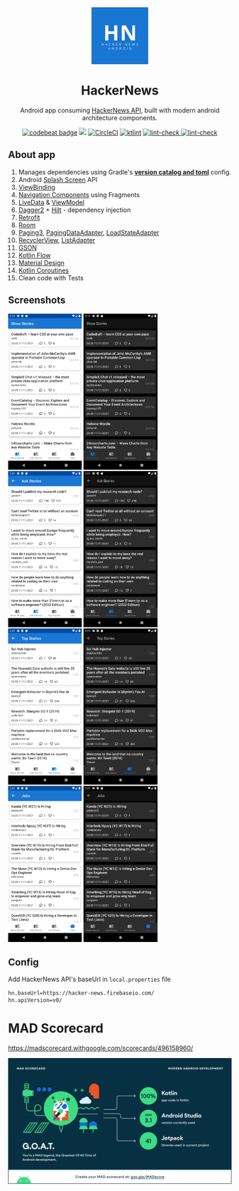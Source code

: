 <div align="center">
   <img src="app/src/main/res/drawable/logo.png" height="128" width="128"/> 
   <h1 align="center"> HackerNews </h1>
   <p align="center">Android app consuming <a href="https://hacker-news.firebaseio.com/v0/">HackerNews API</a>, built with modern android architecture components.</p>
   <a  href="https://codebeat.co/projects/github-com-fayaz07-hackernews-main"><img alt="codebeat badge" src="https://codebeat.co/badges/4dcfd535-f589-4121-b014-e212a9abb337" /></a> 
   <a href="https://www.codacy.com/gh/fayaz07/HackerNews/dashboard?utm_source=github.com&amp;utm_medium=referral&amp;utm_content=fayaz07/HackerNews&amp;utm_campaign=Badge_Grade"><img src="https://app.codacy.com/project/badge/Grade/437257ee0dfa4fb9948ce147729270be"/></a> 
   <a href="https://circleci.com/gh/fayaz07/HackerNews/tree/main"><img alt="CircleCI" src="https://circleci.com/gh/fayaz07/HackerNews/tree/main.svg?style=svg" /></a> 
   <a href="https://ktlint.github.io/"><img alt="ktlint" src="https://img.shields.io/badge/code%20style-%E2%9D%A4-FF4081.svg" /></a>
   <a href="https://github.com/fayaz07/HackerNews/actions/workflows/ktlint.yml"><img alt="lint-check" src="https://github.com/fayaz07/HackerNews/actions/workflows/ktlint.yml/badge.svg"/> </a>
   <a href="https://github.com/fayaz07/HackerNews/actions/workflows/detekt.yml"><img alt="lint-check" src="https://github.com/fayaz07/HackerNews/actions/workflows/detekt.yml/badge.svg"/> </a>
</div>

## About app

1. Manages dependencies using Gradle's [**version catalog and toml**](https://docs.gradle.org/current/userguide/platforms.html) config.
2. Android [Splash Screen](https://developer.android.com/guide/topics/ui/splash-screen) API
3. [ViewBinding](https://developer.android.com/topic/libraries/view-binding)
4. [Navigation Components](https://developer.android.com/guide/navigation/navigation-getting-started) using Fragments
5. [LiveData](https://developer.android.com/reference/android/arch/lifecycle/LiveData) & [ViewModel](https://developer.android.com/reference/android/arch/lifecycle/ViewModel)
6. [Dagger2](https://developer.android.com/training/dependency-injection/dagger-basics) + [Hilt](https://developer.android.com/training/dependency-injection/hilt-android) - dependency injection
7. [Retrofit](https://square.github.io/retrofit/)
8. [Room](https://developer.android.com/training/data-storage/room)
9. [Paging3](https://developer.android.com/topic/libraries/architecture/paging/v3-overview), [PagingDataAdapter](https://developer.android.com/reference/kotlin/androidx/paging/PagingDataAdapter), [LoadStateAdapter](https://developer.android.com/reference/kotlin/androidx/paging/LoadStateAdapter)
10. [RecyclerView](https://developer.android.com/guide/topics/ui/layout/recyclerview), [ListAdapter](https://developer.android.com/reference/androidx/recyclerview/widget/ListAdapter)
11. [GSON](https://github.com/google/gson)
12. [Kotlin Flow](https://developer.android.com/kotlin/flow)
13. [Material Design](https://material.io/develop/android)
14. [Kotlin Coroutines](https://developer.android.com/kotlin/coroutines)
15. Clean code with Tests

## Screenshots

<img src="screenshots/Screenshot_1642326281.png" width="33%" height="33%"/> <img src="screenshots/Screenshot_1642326294.png" width="33%" height="33%"/> <img src="screenshots/Screenshot_1642327175.png" width="33%" height="33%"/> <img src="screenshots/Screenshot_1642327163.png" width="33%" height="33%"/> <img src="screenshots/Screenshot_1642327181.png" width="33%" height="33%"/> <img src="screenshots/Screenshot_1642327190.png" width="33%" height="33%"/> <img src="screenshots/Screenshot_1642327210.png" width="33%" height="33%"/> <img src="screenshots/Screenshot_1642327197.png" width="33%" height="33%"/>  

## Config

Add HackerNews API's baseUrl in `local.properties` file

```properties
hn.baseUrl=https://hacker-news.firebaseio.com/
hn.apiVersion=v0/
```

# MAD Scorecard

https://madscorecard.withgoogle.com/scorecards/496158960/

<img src="screenshots/mad/summary.png"/>

